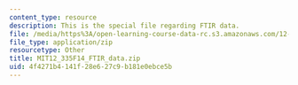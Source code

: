 ```yaml
---
content_type: resource
description: This is the special file regarding FTIR data.
file: /media/https%3A/open-learning-course-data-rc.s3.amazonaws.com/12-335-experimental-atmospheric-chemistry-fall-2014/4f4271b4141f28e627c9b181e0ebce5b_MIT12_335F14_FTIR_data.zip
file_type: application/zip
resourcetype: Other
title: MIT12_335F14_FTIR_data.zip
uid: 4f4271b4-141f-28e6-27c9-b181e0ebce5b
---
```

